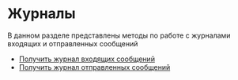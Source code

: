 # Журналы

В данном разделе представлены методы по работе с журналами входящих и отправленных сообщений

- [Получить журнал входящих сообщений](/api/journals/LastIncomingMessages)
- [Получить журнал отправленных сообщений](/api/journals/LastOutgoingMessages)
